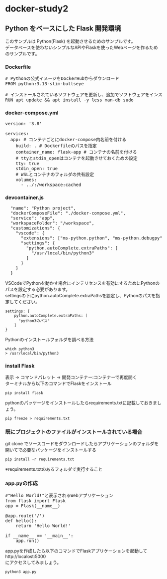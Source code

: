 # docker-study2

## Python をベースにした Flask 開発環境

このサンプルは Python(Flask) を起動させるためのサンプルです。  
データベースを使わないシンプルなAPIやFlaskを使ったWebページを作るためのサンプルです。

### Dockerfile

<pre>
# Pythonの公式イメージをDockerHubからダウンロード
FROM python:3.13-slim-bullseye

# インストールされているソフトウェアを更新し、追加でソフトウェアをインストール
RUN apt update && apt install -y less man-db sudo
</pre>

### docker-compose.yml

<pre>
version: '3.8'

services:
  app: # コンテナごとにdocker-compose内名前を付ける
    build: . # Dockerfileのパスを指定
    container_name: flask-app # コンテナの名前を付ける
    # ttyとstdin_openはコンテナを起動させておくための設定
    tty: true
    stdin_open: true
    # WSLとコンテナのフォルダの共有設定
    volumes:
      - ../:/workspace:cached
</pre>

### devcontainer.js
<pre>
  "name": "Python project",
  "dockerComposeFile": "./docker-compose.yml",
  "service": "app",
  "workspaceFolder": "/workspace",
  "customizations": {
    "vscode": {
      "extensions": ["ms-python.python", "ms-python.debugpy"],
      "settings": {
        "python.autoComplete.extraPaths": [
          "/usr/local/bin/python3"
        ]
      }
    }
  }
</pre>

VSCodeでPythonを動かす場合にインテリセンスを有効にするためにPythonのパスを設定する必要があります。  
settingsの下にpython.autoComplete.extraPathsを設定し、Pythonのパスを指定してください。
```
settings: {
    python.autoComplete.extraPaths: [
      "python3のパス"
    ]
}
```

Pythonのインストールフォルダを調べる方法
```
which python3
> /usr/local/bin/python3
```

### install Flask

表示 → コマンドパレット → 開発コンテナー:コンテナーで再度開く  
ターミナルから以下のコマンドでFlaskをインストール
```
pip install flask
```

pythonのパッケージをインストールしたらrequirements.txtに記載しておきましょう。  
```
pip freeze > requirements.txt
```

### 既にプロジェクトのファイルがインストールされている場合

git clone でソースコードをダウンロードしたらアプリケーションのフォルダを開いてで必要なパッケージをインストールする

```
pip install -r requirements.txt
```
※requirements.txtのあるフォルダで実行すること

### app.pyの作成
<pre>
#"Hello World!"と表示されるWebアプリケーション
from flask import Flask
app = Flask(__name__)

@app.route('/')
def hello():
    return 'Hello World!'

if __name__ == '__main__':
    app.run()
</pre>

app.pyを作成したら以下のコマンドでFlaskアプリケーションを起動して  
http://localost:5000  
にアクセスしてみましょう。
```
python3 app.py
```
